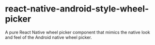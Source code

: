 # react-native-android-style-wheel-picker
A pure React Native wheel picker component that mimics the native look and feel of the Android native wheel picker.
